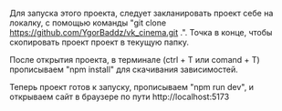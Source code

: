 Для запуска этого проекта, следует закланировать проект себе на локалку, с помощью команды "git clone https://github.com/YgorBaddz/vk_cinema.git .". Точка в конце, чтобы скопировать проект проект в текущую папку.

После открытия проекта, в терминале (ctrl + T или comand + T) прописываем "npm install" для скачивания зависимостей.

Теперь проект готов к запуску, прописываем "npm run dev", и открываем сайт в браузере по пути http://localhost:5173
